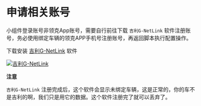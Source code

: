 # 申请相关账号

小组件登录账号非领克App账号，需要自行前往下载 `吉利G-NetLink` 软件注册账号，务必使用绑定车辆的领克APP手机号注册账号，再返回脚本执行配置操作。


下载安装 [吉利G-NetLink](https://apps.apple.com/cn/app/scriptable/id1222208349) 软件

[![吉利G-NetLink](https://docs.scriptable.app/img/app-store-badge.svg)](https://apps.apple.com/cn/app/scriptable/id1222208349)


**注意**


`吉利G-NetLink` 注册完成后，这个软件会显示未绑定车辆，这是正常的，你的车不是吉利的啊，我们只是用它的数据。这个软件注册完了就可以丢弃了。